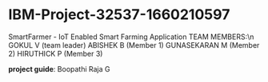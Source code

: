# IBM-Project-32537-1660210597
SmartFarmer - IoT Enabled Smart Farming Application
TEAM MEMBERS:\n
 GOKUL V (team leader)
 ABISHEK B (Member 1)
 GUNASEKARAN M (Member 2)
 HIRUTHICK P (Member 3)

**project guide**: Boopathi Raja G


